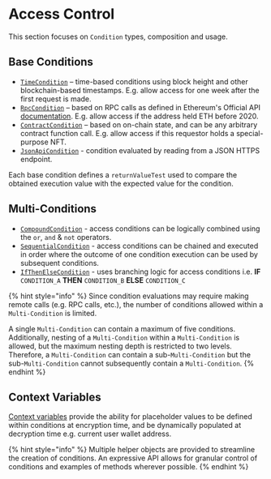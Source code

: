 # Access Control

This section focuses on `Condition` types, composition and usage.

## Base Conditions

* [`TimeCondition`](timecondition.md) – time-based conditions using block height and other blockchain-based timestamps. E.g. allow access for one week after the first request is made.&#x20;
* [`RpcCondition`](../../conditions/rpccondition.md) –  based on RPC calls as defined in Ethereum's Official API [documentation](https://ethereum.org/en/developers/docs/apis/json-rpc/#json-rpc-methods). E.g. allow access if the address held ETH before 2020.&#x20;
* [`ContractCondition`](../../conditions/contractcondition/) – based on on-chain state, and can be any arbitrary contract function call. E.g. allow access if this requestor holds a special-purpose NFT.&#x20;
* [`JsonApiCondition`](../../conditions/future-enhancements/jsonapicondition.md) - condition evaluated by reading from a JSON HTTPS endpoint.

Each base condition defines a `returnValueTest` used to compare the obtained execution value with the expected value for the condition.

## Multi-Conditions

* [`CompoundCondition`](condition-set.md) - access conditions can be logically combined using the `or`, `and` & `not` operators.
* [`SequentialCondition`](../../conditions/future-enhancements/sequentialcondition.md) - access conditions can be chained and executed in order where the outcome of one condition execution can be used by subsequent conditions.
* [`IfThenElseCondition`](../../conditions/future-enhancements/ifthenelsecondition.md) - uses branching logic for access conditions i.e. **IF** `CONDITION_A` **THEN** `CONDITION_B` **ELSE** `CONDITION_C`

{% hint style="info" %}
Since condition evaluations may require making remote calls (e.g. RPC calls, etc.), the number of conditions allowed within a `Multi-Condition` is limited.&#x20;

A single `Multi-Condition` can contain a maximum of five conditions. Additionally, nesting of  a `Multi-Condition` within a `Multi-Condition` is allowed, but the maximum nesting depth is restricted to two levels. Therefore, a `Multi-Condition` can contain a sub-`Multi-Condition` but the sub-`Multi-Condition` cannot subsequently contain a `Multi-Condition`.
{% endhint %}

## Context Variables

[Context variables](conditioncontext-and-context-variables.md) provide the ability for placeholder values to be defined within conditions at encryption time, and be dynamically populated at decryption time e.g. current user wallet address.

{% hint style="info" %}
Multiple helper objects are provided to streamline the creation of conditions. An expressive API allows for granular control of conditions and examples of methods wherever possible.
{% endhint %}

